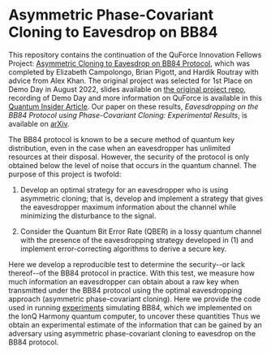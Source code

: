 # Asymmetric Phase-Covariant Cloning to Eavesdrop on BB84

This repository contains the continuation of the QuForce Innovation Fellows Project: [Asymmetric Cloning to Eavesdrop on BB84 Protocol](https://github.com/egrace479/QuForceBB84Proj), which was completed by Elizabeth Campolongo, Brian Pigott, and Hardik Routray with advice from Alex Khan. The original project was selected for 1st Place on Demo Day in August 2022, slides available on [the original project repo](https://github.com/egrace479/QuForceBB84Proj/blob/main/EGC_BP_HR_Asymmetric_Cloning_to_Eavesdrop_on_BB84_Protocol.pdf), recording of Demo Day and more information on QuForce is available in this [Quantum Insider Article](https://thequantuminsider.com/2022/08/22/quforce-emerging-as-worlds-leading-community-for-post-quantum-cryptography-experts-academics-enthusiasts/). Our paper on these results, _Eavesdropping on the BB84 Protocol using Phase-Covariant Cloning: Experimental Results_,  is available on [arXiv](https://doi.org/10.48550/arXiv.2409.16284).

The BB84 protocol is known to be a secure method of quantum key distribution, even in the case when an eavesdropper has unlimited resources at their disposal. However, the security of the protocol is only obtained below the level of noise that occurs in the quantum channel. The purpose of this project is twofold:

1. Develop an optimal strategy for an eavesdropper who is using asymmetric cloning; that is, develop and implement a strategy that gives the eavesdropper maximum information about the channel while minimizing the disturbance to the signal.

2. Consider the Quantum Bit Error Rate (QBER) in a lossy quantum channel with the presence of the eavesdropping strategy developed in (1) and implement error-correcting algorithms to derive a secure key.

Here we develop a reproducible test to determine the security--or lack thereof--of the BB84 protocol in practice. With this test, we measure how much information an eavesdropper can obtain about a raw key when transmitted under the BB84 protocol using the optimal  eavesdropping approach (asymmetric phase-covariant cloning).
Here we provide the code used in running [experiments](experiments) simulating BB84, which we implemented on the IonQ Harmony quantum computer, to uncover these quantities
Thus we obtain an experimental estimate of the information that can be gained by an adversary using asymmetric phase-covariant cloning to eavesdrop on the BB84 protocol.
